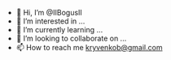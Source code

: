 - 👋 Hi, I’m @IIBogusII
- 👀 I’m interested in ...
- 🌱 I’m currently learning ...
- 💞️ I’m looking to collaborate on ...
- 📫 How to reach me kryvenkob@gmail.com

<!---
IIBogusII/IIBogusII is a ✨ special ✨ repository because its `README.md` (this file) appears on your GitHub profile.
You can click the Preview link to take a look at your changes.
--->
